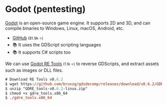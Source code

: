 # Godot (pentesting)

<div class="row row-cols-lg-2"><div>

[Godot](https://github.com/godotengine/godot) is an open-source game engine. It supports 2D and 3D, and can compile binaries to Windows, Linux, macOS, Android, etc.

* [GitHub](https://github.com/godotengine/godot) <small>(81.9k ⭐)</small>
* 📚 It uses the GDScript scripting languages
* 📚 It supports C# scripts too
</div><div>

We can use [Godot RE Tools](https://github.com/bruvzg/gdsdecomp/) <small>(1.1k ⭐)</small> to reverse GDScripts, and extract assets such as images or DLL files.

```ps
# Download RE Tools v0.6.2
$ wget https://github.com/bruvzg/gdsdecomp/releases/download/v0.6.2/GDRE_tools-v0.6.2-linux.zip
$ unzip "GDRE_tools-v0.6.2-linux.zip"
$ chmod +x gdre_tools.x86_64
$ ./gdre_tools.x86_64
```
</div></div>
